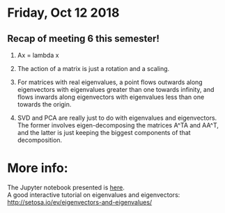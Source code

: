 # Friday, Oct 12 2018

## Recap of meeting 6 this semester!
1. Ax = lambda x

2. The action of a matrix is just a rotation and a scaling.

3. For matrices with real eigenvalues, a point flows outwards along eigenvectors with eigenvalues greater than one towards infinity, and flows inwards along eigenvectors with eigenvalues less than one towards the origin.

4. SVD and PCA are really just to do with eigenvalues and eigenvectors. The former involves eigen-decomposing the matrices A^TA and AA^T, and the latter is just keeping the biggest components of that decomposition.

# More info:
The Jupyter notebook presented is [here](https://github.com/prickly-pythons/prickly-pythons/blob/master/code_from_meetings/Eigenvalues_and_eigenvectors/Eigenvalues%20and%20Eigenvectors.ipynb).
<br>
A good interactive tutorial on eigenvalues and eigenvectors: http://setosa.io/ev/eigenvectors-and-eigenvalues/


